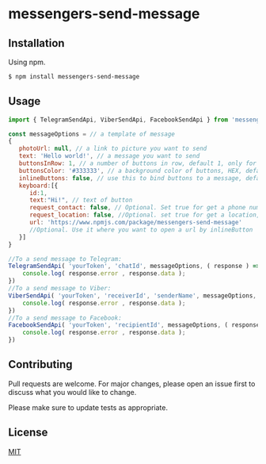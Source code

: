 # messengers-send-message

## Installation

Using npm.

```bash
$ npm install messengers-send-message
```

## Usage

```javascript
import { TelegramSendApi, ViberSendApi, FacebookSendApi } from 'messengers-send-message';

const messageOptions = // a template of message
{
   photoUrl: null, // a link to picture you want to send
   text: 'Hello world!', // a message you want to send
   buttonsInRow: 1, // a number of buttons in row, default 1, only for telegram and viber
   buttonsColor: '#333333', // a background color of buttons, HEX, default #ffffff, only for Viber
   inlineButtons: false, // use this to bind buttons to a message, default false
   keyboard:[{
      id:1,
      text:"Hi!", // text of button
      request_contact: false, // Optional. Set true for get a phone number
      request_location: false, //Optional. set true for get a location, only for telegram and viber
      url: 'https://www.npmjs.com/package/messengers-send-message'
      //Optional. Use it where you want to open a url by inlineButton
   }]
}

//To a send message to Telegram:
TelegramSendApi( 'yourToken', 'chatId', messageOptions, ( response ) => {
    console.log( response.error , response.data );
})
//To a send message to Viber:
ViberSendApi( 'yourToken', 'receiverId', 'senderName', messageOptions, ( response ) => {
    console.log( response.error , response.data );
})
//To a send message to Facebook:
FacebookSendApi( 'yourToken', 'recipientId', messageOptions, ( response ) => {
    console.log( response.error , response.data );
})

```

## Contributing
Pull requests are welcome. For major changes, please open an issue first to discuss what you would like to change.

Please make sure to update tests as appropriate.

## License
[MIT](https://choosealicense.com/licenses/mit/)